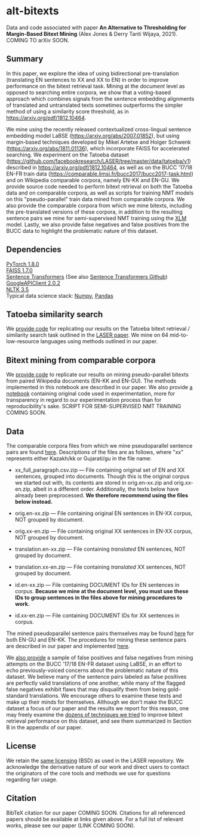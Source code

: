 # alt-bitexts
Data and code associated with paper **An Alternative to Thresholding for Margin-Based Bitext Mining** (Alex Jones & Derry Tanti Wijaya, 2021). COMING TO arXiv SOON.

## **Summary**

In this paper, we explore the idea of using bidirectional pre-translation (translating EN sentences to XX and XX to EN) in order to improve performance on the bitext retrieval task. Mining at the *document* level as opposed to searching entire corpora, we show that a voting-based approach which combines signals from the sentence embedding alignments of translated and untranslated texts sometimes outperforms the simpler method of using a similarity score threshold, as in https://arxiv.org/pdf/1812.10464.

We mine using the recently released contextualized cross-lingual sentence embedding model LaBSE (https://arxiv.org/abs/2007.01852), but using margin-based techniques developed by Mikel Artetxe and Holger Schwenk (https://arxiv.org/abs/1811.01136), which incorporate FAISS for accelerated searching. We experiment on the Tatoeba dataset (https://github.com/facebookresearch/LASER/tree/master/data/tatoeba/v1) described in https://arxiv.org/pdf/1812.10464, as well as on the BUCC '17/18 EN-FR train data (https://comparable.limsi.fr/bucc2017/bucc2017-task.html) and on Wikipedia comparable corpora, namely EN-KK and EN-GU. We provide source code needed to perform bitext retrieval on both the Tatoeba data and on comparable corpora, as well as scripts for training NMT models on this "pseudo-parallel" train data mined from comparable corpora. We also provide the comparable corpora from which we mine bitexts, including the pre-translated versions of these corpora, in addition to the resulting sentence pairs we mine for semi-supervised NMT training using the [XLM](https://arxiv.org/abs/1901.07291) model. Lastly, we also provide false negatives and false positives from the BUCC data to highlight the problematic nature of this dataset.

## **Dependencies**

[PyTorch 1.8.0](https://pytorch.org/get-started/locally/) \
[FAISS 1.7.0](https://github.com/facebookresearch/faiss) \
[Sentence Transformers](https://www.sbert.net/docs/installation.html) (See also [Sentence Transformers Github](https://github.com/UKPLab/sentence-transformers)) \
[GoogleAPIClient 2.0.2](https://github.com/googleapis/google-api-python-client) \
[NLTK 3.5](https://www.nltk.org/install.html) \
Typical data science stack: [Numpy](https://numpy.org/install/), [Pandas](https://pandas.pydata.org/pandas-docs/stable/getting_started/install.html)

## **Tatoeba similarity search**

We [provide code](https://github.com/AlexJonesNLP/alt-bitexts/blob/main/source/retrieve_tatoeba_results.ipynb) for replicating our results on the Tatoeba bitext retrieval / similarity search task outlined in the [LASER paper](https://arxiv.org/pdf/1812.10464). We mine on 64 mid-to-low-resource languages using methods outlined in our paper.

## **Bitext mining from comparable corpora**

We [provide code](https://github.com/AlexJonesNLP/alt-bitexts/blob/main/source/retrieve_pairs_from_cc%20(2).ipynb) to replicate our results on mining pseudo-parallel bitexts from paired Wikipedia documents (EN-KK and EN-GU). The methods implemented in this notebook are described in our paper. We also provide [a notebook](https://github.com/AlexJonesNLP/alt-bitexts/blob/main/source/original_sandbox.ipynb) containing original code used in experimentation, more for transparency in regard to our experimentation process than for reproducibility's sake. SCRIPT FOR SEMI-SUPERVISED NMT TRAINING COMING SOON.

## **Data**

The comparable corpora files from which we mine pseudoparallel sentence pairs are found [here](https://github.com/AlexJonesNLP/alt-bitexts/tree/main/ComparableCorporaMaterials). Descriptions of the files are as follows, where "xx" represents either Kazakh/kk or Gujarati/gu in the file name:

* xx_full_paragraph.csv.zip — File containing original set of EN and XX sentences, grouped into documents. Though this is the original corpus we started out with, its contents are stored in orig.en-xx.zip and orig.xx-en.zip, albeit in a different order. Additionally, the texts below have already been preprocessed. **We therefore recommend using the files below instead.**

* orig.en-xx.zip — File containing original EN sentences in EN-XX corpus, NOT grouped by document.

* orig.xx-en.zip — File containing original XX sentences in EN-XX corpus, NOT grouped by document.

* translation.en-xx.zip — File containing *translated* EN sentences, NOT grouped by document.

* translation.xx-en.zip — File containing *translated* XX sentences, NOT grouped by document.

* id.en-xx.zip — File containing DOCUMENT IDs for EN sentences in corpus. **Because we mine at the document level, you must use these IDs to group sentences in the files above for mining procedures to work.**

* id.xx-en.zip — File containing DOCUMENT IDs for XX sentences in corpus.

The mined pseudoparallel sentence pairs themselves may be found [here](https://github.com/AlexJonesNLP/alt-bitexts/tree/main/MinedTrainData) for both EN-GU and EN-KK. The procedures for mining these sentence pairs are described in our paper and implemented [here](https://github.com/AlexJonesNLP/alt-bitexts/blob/main/source/retrieve_pairs_from_cc%20(2).ipynb).

We [also provide](https://github.com/AlexJonesNLP/alt-bitexts/tree/main/BUCC_EN-FR_fp_fn) a sample of false positives and false negatives from mining attempts on the BUCC '17/18 EN-FR dataset using LaBSE, in an effort to echo previously-voiced concerns about the problematic nature of this dataset. We believe many of the sentence pairs labeled as false positives are perfectly valid translations of one another, while many of the flagged false negatives exhibit flaws that may disqualify them from being gold-standard translations. We encourage others to examine these texts and make up their minds for themselves. Although we don't make the BUCC dataset a focus of our paper and the results we report for this reason, one may freely examine the [dozens of techniques we tried](https://github.com/AlexJonesNLP/alt-bitexts/blob/main/source/original_sandbox.ipynb) to improve bitext retrieval performance on this dataset, and see them summarized in Section B in the appendix of our paper.

## **License**

We retain the [same licensing](https://github.com/AlexJonesNLP/alt-bitexts/blob/main/LICENSE) (BSD) as used in the LASER repository. We acknowledge the derivative nature of our work and direct users to contact the originators of the core tools and methods we use for questions regarding fair usage.

## **Citation**

BibTeX citation for our paper COMING SOON. Citations for all referenced papers should be available at links given above. For a full list of relevant works, please see our paper (LINK COMING SOON).
